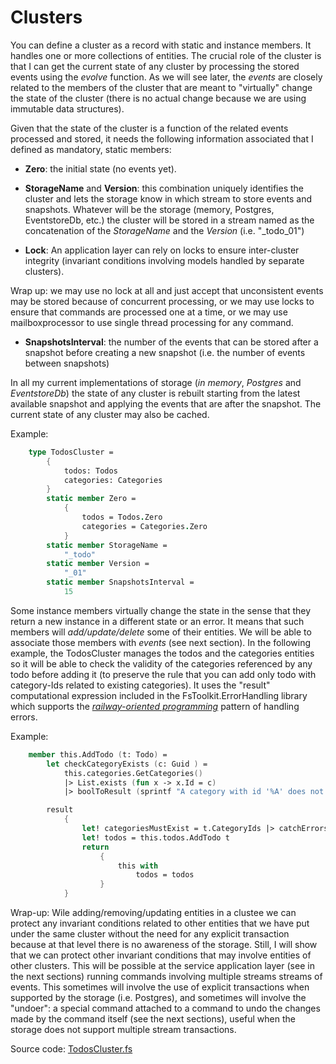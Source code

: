 # Clusters

You can define a cluster as a record with static and instance members. It handles one or more collections of entities. The crucial role of the cluster is that I can get the current state of any cluster by processing the stored events using the _evolve_ function. As we will see later, the _events_ are closely related to the members of the cluster that are meant to "virtually" change the state of the cluster (there is no actual change because we are using immutable data structures).

Given that the state of the cluster is a function of the related events processed and stored, it needs the following information associated that I defined as mandatory, static members:

- __Zero__: the initial state (no events yet).
- __StorageName__ and  __Version__: this combination uniquely identifies the cluster and lets the storage know in which stream to store events and snapshots. Whatever will be the storage (memory, Postgres, EventstoreDb, etc.) the cluster will be stored in a stream named as the concatenation of the _StorageName_ and the _Version_ (i.e. "_todo_01")

- __Lock__: 
An application layer can rely on locks to ensure inter-cluster integrity (invariant conditions involving models handled by separate clusters).

Wrap up: we may use no lock at all and just accept that unconsistent events may be stored because of concurrent processing, or we may use locks to ensure that commands are processed one at a time, or we may use mailboxprocessor to use single thread processing for any command.

- __SnapshotsInterval__: the number of the events that can be stored after a snapshot before creating a new snapshot (i.e. the number of events between snapshots)

In all my current implementations of storage  (_in memory_,  _Postgres_ and _EventstoreDb_)  the state of any cluster is rebuilt starting from the latest available snapshot and applying the events that are after the snapshot. The current state of any cluster may also be cached.

Example:
```FSharp
    type TodosCluster =
        {
            todos: Todos
            categories: Categories
        }
        static member Zero =
            {
                todos = Todos.Zero
                categories = Categories.Zero
            }
        static member StorageName =
            "_todo"
        static member Version =
            "_01"
        static member SnapshotsInterval =
            15
```

Some instance members virtually change the state in the sense that they return a new  instance in a different state or an error. It means that such members will _add/update/delete_  some of their entities. We will be able to associate those members with  _events_ (see next section).
In the following example, the TodosCluster manages the todos and the categories entities so it will be able to check the validity of the categories referenced by any todo before adding it (to preserve the rule that you can add only todo with category-Ids related to existing categories).
It uses the "result" computational expression included in the FsToolkit.ErrorHandling library which supports the [_railway-oriented programming_](https://fsharpforfunandprofit.com/rop/) pattern of handling errors.

Example:
```FSharp
    member this.AddTodo (t: Todo) =
        let checkCategoryExists (c: Guid ) =
            this.categories.GetCategories() 
            |> List.exists (fun x -> x.Id = c) 
            |> boolToResult (sprintf "A category with id '%A' does not exist" c)

        result
            {
                let! categoriesMustExist = t.CategoryIds |> catchErrors checkCategoryExists
                let! todos = this.todos.AddTodo t
                return 
                    {
                        this with
                            todos = todos
                    }
            }
```
Wrap-up: Wile adding/removing/updating entities in a clustee we can protect any invariant conditions related to other entities that we have put under the same cluster without the need for any explicit transaction because at that level there is no awareness of the storage. Still, I will show that we can protect other invariant conditions that may involve entities of other clusters. This will be possible at the service application layer (see in the next sections) running commands involving multiple streams streams of events. This sometimes will involve the use of explicit transactions when supported by the storage (i.e. Postgres), and sometimes will involve the "undoer": a special command attached to a command to undo the changes made by the command itself (see the next sections), useful when the storage does not support multiple stream transactions.

Source code: [TodosCluster.fs](https://github.com/tonyx/Sharpino/blob/main/Sharpino.Sample/clusters/Todos/Cluster.fs)
